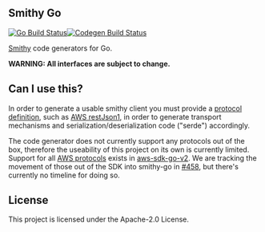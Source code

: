 ## Smithy Go

[![Go Build Status](https://github.com/aws/smithy-go/actions/workflows/go.yml/badge.svg?branch=main)](https://github.com/aws/smithy-go/actions/workflows/go.yml)[![Codegen Build Status](https://github.com/aws/smithy-go/actions/workflows/codegen.yml/badge.svg?branch=main)](https://github.com/aws/smithy-go/actions/workflows/codegen.yml)

[Smithy](https://smithy.io/) code generators for Go.

**WARNING: All interfaces are subject to change.**

## Can I use this?

In order to generate a usable smithy client you must provide a [protocol definition](https://github.com/aws/smithy-go/blob/main/codegen/smithy-go-codegen/src/main/java/software/amazon/smithy/go/codegen/integration/ProtocolGenerator.java),
such as [AWS restJson1](https://smithy.io/2.0/aws/protocols/aws-restjson1-protocol.html),
in order to generate transport mechanisms and serialization/deserialization
code ("serde") accordingly.

The code generator does not currently support any protocols out of the box,
therefore the useability of this project on its own is currently limited.
Support for all [AWS protocols](https://smithy.io/2.0/aws/protocols/index.html)
exists in [aws-sdk-go-v2](https://github.com/aws/aws-sdk-go-v2). We are
tracking the movement of those out of the SDK into smithy-go in
[#458](https://github.com/aws/smithy-go/issues/458), but there's currently no
timeline for doing so.

## License

This project is licensed under the Apache-2.0 License.
